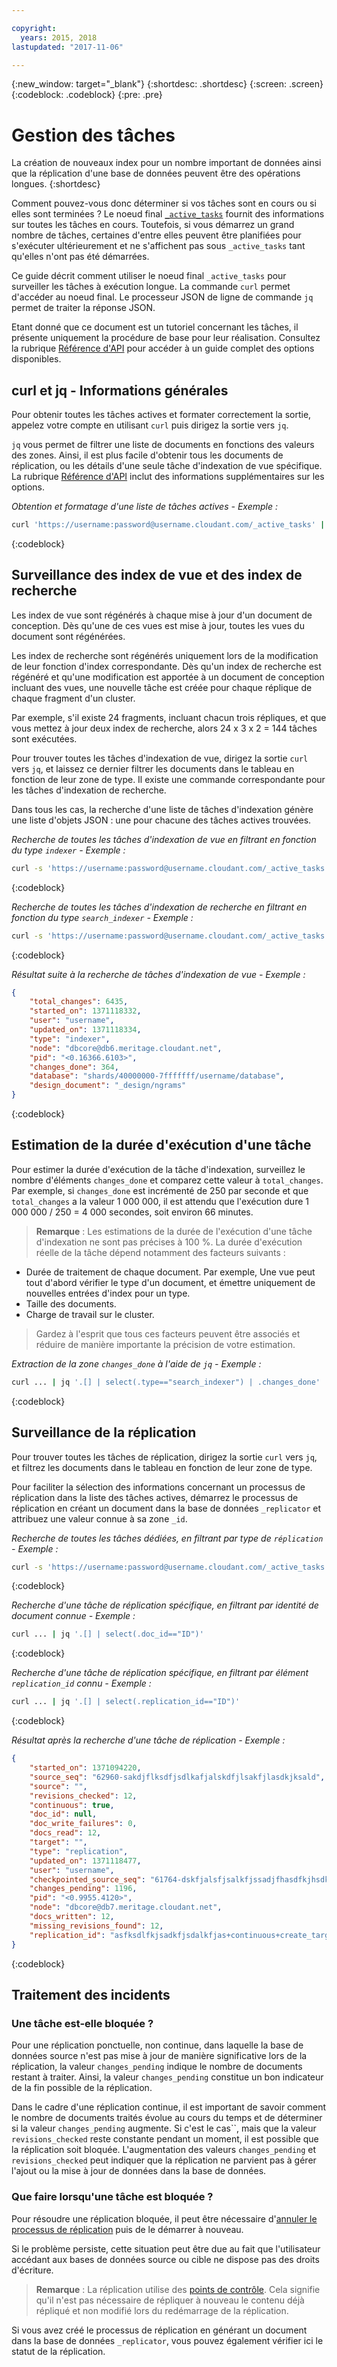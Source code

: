 ```yaml
---

copyright:
  years: 2015, 2018
lastupdated: "2017-11-06"

---
```


{:new_window: target="_blank"}
{:shortdesc: .shortdesc}
{:screen: .screen}
{:codeblock: .codeblock}
{:pre: .pre}

# Gestion des tâches

La création de nouveaux index pour un nombre important de données ainsi que la réplication d'une base de données peuvent être des opérations longues.
{:shortdesc}

Comment pouvez-vous donc déterminer si vos tâches sont en cours
ou si elles sont terminées ?
Le noeud final [`_active_tasks`](../api/active_tasks.html) fournit des informations sur toutes les tâches en cours.
Toutefois,
si vous démarrez un grand nombre de tâches,
certaines d'entre elles peuvent être planifiées pour s'exécuter ultérieurement et ne s'affichent pas sous `_active_tasks`
tant qu'elles n'ont pas été démarrées.

Ce guide décrit comment utiliser le noeud final `_active_tasks` pour surveiller les tâches à exécution longue.
La commande `curl` permet d'accéder au noeud final.
Le processeur JSON de ligne de commande `jq` permet de traiter la réponse JSON.

Etant donné que ce document est un tutoriel concernant les tâches,
il présente uniquement la procédure de base pour leur réalisation.
Consultez la rubrique [Référence d'API](../api/index.html) pour accéder à un guide complet des options disponibles.

## curl et jq - Informations générales

Pour obtenir toutes les tâches actives et formater correctement la sortie,
appelez votre compte en utilisant `curl` puis
dirigez la sortie vers `jq`.

`jq` vous permet de filtrer une liste de documents en fonctions des valeurs des zones.
Ainsi, il est plus facile d'obtenir tous les documents de réplication,
ou les détails d'une seule tâche d'indexation de vue spécifique.
La rubrique [Référence d'API](../api/index.html) inclut des informations supplémentaires sur les options.

_Obtention et formatage d'une liste de tâches actives - Exemple :_

```sh
curl 'https://username:password@username.cloudant.com/_active_tasks' | jq '.'
```
{:codeblock}

## Surveillance des index de vue et des index de recherche

Les index de vue sont régénérés à chaque mise à jour d'un document de conception.
Dès qu'une de ces vues est mise à jour, toutes les vues du document sont régénérées.

Les index de recherche sont régénérés uniquement lors de la modification de leur fonction d'index correspondante.
Dès qu'un index de recherche est régénéré et qu'une modification est apportée à un document de conception incluant des vues,
une nouvelle tâche est créée pour chaque réplique de chaque fragment d'un cluster.

Par exemple,
s'il existe 24 fragments,
incluant chacun trois répliques,
et que vous mettez à jour deux index de recherche,
alors 24 x 3 x 2 = 144 tâches sont exécutées.

Pour trouver toutes les tâches d'indexation de vue,
dirigez la sortie `curl` vers `jq`,
et laissez ce dernier filtrer les documents dans le tableau en fonction de leur zone de type.
Il existe une commande correspondante pour les tâches d'indexation de recherche.

Dans tous les cas,
la recherche d'une liste de tâches d'indexation génère une liste d'objets JSON :
une pour chacune des tâches actives trouvées.

_Recherche de toutes les tâches d'indexation de vue en filtrant en fonction du type `indexer` - Exemple :_

```sh
curl -s 'https://username:password@username.cloudant.com/_active_tasks' | jq '.[] | select(.type=="indexer")'
```
{:codeblock}

_Recherche de toutes les tâches d'indexation de recherche en filtrant en fonction du type `search_indexer` - Exemple :_

```sh
curl -s 'https://username:password@username.cloudant.com/_active_tasks' | jq '.[] | select(.type=="search_indexer")'
```
{:codeblock}

_Résultat suite à la recherche de tâches d'indexation de vue - Exemple :_

```json
{
    "total_changes": 6435,
    "started_on": 1371118332,
    "user": "username",
    "updated_on": 1371118334,
    "type": "indexer",
    "node": "dbcore@db6.meritage.cloudant.net",
    "pid": "<0.16366.6103>",
    "changes_done": 364,
    "database": "shards/40000000-7fffffff/username/database",
    "design_document": "_design/ngrams"
}
```
{:codeblock}

## Estimation de la durée d'exécution d'une tâche

Pour estimer la durée d'exécution de la tâche d'indexation,
surveillez le nombre d'éléments `changes_done` et comparez cette valeur à `total_changes`.
Par exemple,
si `changes_done` est incrémenté de 250 par seconde
et que `total_changes` a la valeur 1 000 000,
il est attendu que l'exécution dure 1 000 000 / 250 = 4 000 secondes,
soit environ 66 minutes.

>   **Remarque** : Les estimations de la durée de l'exécution d'une tâche d'indexation ne sont pas précises à 100 %.
    La durée d'exécution réelle de la tâche dépend notamment des facteurs
    suivants :

-   Durée de traitement de chaque document.
    Par exemple,
    Une vue peut tout d'abord vérifier le type d'un document,
    et émettre uniquement de nouvelles entrées d'index pour un type.
-   Taille des documents.
-   Charge de travail sur le cluster.

>   Gardez à l'esprit que tous ces facteurs peuvent être associés et réduire de manière importante la précision de votre estimation.

_Extraction de la zone `changes_done` à l'aide de `jq` - Exemple :_

```sh
curl ... | jq '.[] | select(.type=="search_indexer") | .changes_done'
```
{:codeblock}

## Surveillance de la réplication

Pour trouver toutes les tâches de réplication,
dirigez la sortie `curl` vers `jq`,
et filtrez les documents dans le tableau en fonction de leur zone de type.

Pour faciliter la sélection des informations concernant un processus de réplication dans la liste des tâches actives,
démarrez le processus de réplication en créant un document dans la base de données `_replicator` et
attribuez une valeur connue à sa zone `_id`.

_Recherche de toutes les tâches dédiées, en filtrant par type de `réplication` - Exemple :_

```sh
curl -s 'https://username:password@username.cloudant.com/_active_tasks' | jq '.[] | select(.type=="replication")'
```
{:codeblock}

_Recherche d'une tâche de réplication spécifique, en filtrant par identité de document connue - Exemple :_

```sh
curl ... | jq '.[] | select(.doc_id=="ID")'
```
{:codeblock}

_Recherche d'une tâche de réplication spécifique, en filtrant par élément `replication_id` connu - Exemple :_

```sh
curl ... | jq '.[] | select(.replication_id=="ID")'
```
{:codeblock}

_Résultat après la recherche d'une tâche de réplication - Exemple :_

```json
{
    "started_on": 1371094220,
    "source_seq": "62960-sakdjflksdfjsdlkafjalskdfjlsakfjlasdkjksald",
    "source": "",
    "revisions_checked": 12,
    "continuous": true,
    "doc_id": null,
    "doc_write_failures": 0,
    "docs_read": 12,
    "target": "",
    "type": "replication",
    "updated_on": 1371118477,
    "user": "username",
    "checkpointed_source_seq": "61764-dskfjalsfjsalkfjssadjfhasdfkjhsdkfhsdkf",
    "changes_pending": 1196,
    "pid": "<0.9955.4120>",
    "node": "dbcore@db7.meritage.cloudant.net",
    "docs_written": 12,
    "missing_revisions_found": 12,
    "replication_id": "asfksdlfkjsadkfjsdalkfjas+continuous+create_target"
}
```
{:codeblock}

## Traitement des incidents

### Une tâche est-elle bloquée ?

Pour une réplication ponctuelle,
non continue,
dans laquelle la base de données source n'est pas mise à jour de manière significative lors de la réplication,
la valeur `changes_pending` indique le nombre de documents restant à traiter.
Ainsi, la valeur `changes_pending` constitue un bon indicateur de la fin possible de la réplication.

Dans le cadre d'une réplication continue,
il est important de savoir comment le nombre de documents traités évolue au cours du temps
et de déterminer si la valeur `changes_pending` augmente.
Si c'est le cas``,
mais que la valeur `revisions_checked` reste constante pendant un moment,
il est possible que la réplication soit bloquée.
L'augmentation des valeurs `changes_pending` et
`revisions_checked` peut
indiquer que la réplication ne parvient pas à gérer l'ajout ou la
mise à jour de données dans la
base de données.

### Que faire lorsqu'une tâche est bloquée ?

Pour résoudre une réplication bloquée,
il peut être nécessaire d'[annuler le processus de réplication](../api/replication.html#cancelling-a-replication) puis de le démarrer à nouveau.

Si le problème persiste,
cette situation peut être due au fait que l'utilisateur accédant aux bases de données source ou cible
ne dispose pas des droits d'écriture.

>   **Remarque** : La réplication utilise des [points de contrôle](replication_guide.html#checkpoints).
    Cela signifie qu'il n'est pas nécessaire de répliquer à nouveau le contenu déjà répliqué et non
    modifié lors du redémarrage de la réplication.

Si vous avez créé le processus de réplication en générant un document dans la base de données `_replicator`,
vous pouvez également vérifier ici le statut de la réplication.
